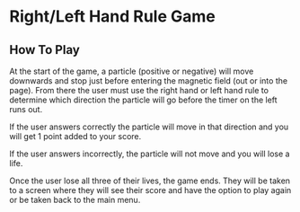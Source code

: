 # Right/Left Hand Rule Game
## How To Play
At the start of the game, a particle (positive or negative) will move downwards and stop just before entering the magnetic field (out or into the page). From there the user must use the right hand or left hand rule to determine which direction the particle will go before the timer on the left runs out. 

If the user answers correctly the particle will move in that direction and you will get 1 point added to your score. 

If the user answers incorrectly, the particle will not move and you will lose a life.

Once the user lose all three of their lives, the game ends. They will be taken to a screen where they will see their score and have the option to play again or be taken back to the main menu. 
